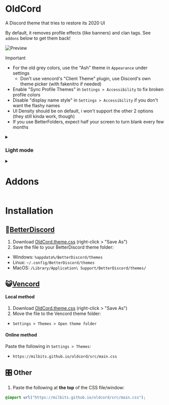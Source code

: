 # OldCord

A Discord theme that tries to restore its 2020 UI

 By default, it removes profile effects (like banners) and clan tags. See `addons` below to get them back!

![Preview](https://raw.githubusercontent.com/milbits/oldcord/master/.github/preview.webp)

> [!IMPORTANT]
> - For the old grey colors, use the "Ash" theme in `Appearance` under settings
>   - Don't use vencord's "Client Theme" plugin, use Discord's own theme picker (with fakenitro if needed)
> - Enable "Sync Profile Themes" in `Settings > Accessibility` to fix broken profile colors
> - Disable "display name style" in `Settings > Accessibility`  if you don't want the flashy names
> - UI Density should be on default, i won't support the other 2 options (they still kinda work, though)
> - If you use BetterFolders, expect half your screen to turn blank every few months

<details> <summary><h3>Light mode</h3></summary>

Light mode is CUSTOM, it has higher contrast and slightly darker colors with adjustable tint, keeping it bright while not burning your retinas

It is currently not compatible with ShowEffects, sorry

<img src=https://raw.githubusercontent.com/milbits/oldcord/master/.github/previewLight.webp>

###### preview slightly outdated

Adjust the tint with `--oldcord-tint`, value/number has to be in HSL hue (e.g. 200). You can find it in the theme's `oldcord.theme.css` file.

</details>



<details><summary><h1>Addons</h1></summary>

## By OldCord

These are usually included in oldcord.theme.css, so all you need to do is remove `/*` in the file for each addon you want to use

| Name                   | Preview                                                                                | CSS                                                                                |
| ---------------------- | ------------------------------------------------------------------------------------------ | ---------------------------------------------------------------------------------- |
| Show Profile Effects (the one you prob want) | ![Image](https://raw.githubusercontent.com/milbits/oldcord/master/.github/showeffects.webp)                                                         | `@import url("https://milbits.github.io/oldcord/src/components/showEffects.css");` |
| Show Clan Tags | im too lazy for an image                                                     | `@import url("https://milbits.github.io/oldcord/src/components/showTags.css");` |
| Old Plead Emoji        | ![Image](https://raw.githubusercontent.com/milbits/oldcord/master/.github/emojis.webp)     | `@import url("https://milbits.github.io/oldcord/src/components/oldEmojis.css");`   |
| Context Menu hover bg. | <img src=https://raw.githubusercontent.com/milbits/oldcord/master/.github/oldcontext.webp> | `@import url("https://milbits.github.io/oldcord/src/components/oldContext.css");`  |
| [Tanza3D & KingGamingYT's NoMosaic plugin (BetterDiscord)](https://github.com/KingGamingYT/discord-no-mosaic)                         | Restores the old image layout                               |

If you use custom/quickcss, paste the CSS at the very top!

## 3rd party

| Name                                                                                                                                  | Description                                                 |
| ------------------------------------------------------------------------------------------------------------------------------------- | ----------------------------------------------------------- |
| [Icon Revert](https://github.com/davart154/Icon-Revert-2023/blob/main/2023%20Icon%20Revert.theme.css)                                 | Reverts all icons to pre-2023. Can cause lag (see #37) |
| [Vencord's NoMosaic plugin](https://vencord.dev/plugins/NoMosaic)                                                                     | Restores the old image layout                               |
| [hide-nitro-upselling](https://github.com/D3SOX/complementary-discord-theme/blob/master/hide-nitro-upselling.betterdiscord.theme.css) | Hides nitro ads, could cause lag                            |

---

</details>

# Installation

## 🚮[BetterDiscord](https://betterdiscord.app/)

1. Download [OldCord.theme.css](https://raw.githubusercontent.com/milbits/oldcord/main/OldCord.theme.css) (right-click > "Save As")
2. Save the file to your BetterDiscord theme folder:

- Windows: `%appdata%/BetterDiscord/themes`
- Linux: `~/.config/BetterDiscord/themes`
- MacOS: `/Library/Application\ Support/BetterDiscord/themes/`

## 😺[Vencord](https://github.com/Vendicated/Vencord)

#### Local method

1. Download [OldCord.theme.css](https://raw.githubusercontent.com/milbits/oldcord/main/OldCord.theme.css) (right-click > "Save As")
2. Move the file to the Vencord theme folder:

- `Settings > Themes > Open theme folder`

#### Online method

Paste the following in `Settings > Themes`:

- `https://milbits.github.io/oldcord/src/main.css`

## 🎛️ Other

1. Paste the following at **the top** of the CSS file/window:

```css
@import url("https://milbits.github.io/oldcord/src/main.css");
```


